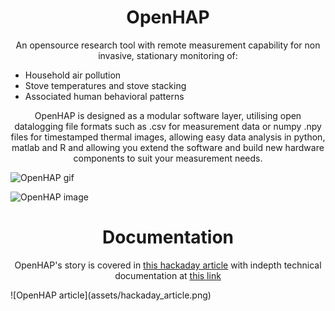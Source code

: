 <h1 align="center">OpenHAP</h1>
<p align="center">An opensource research tool with remote measurement capability for non invasive, stationary monitoring of:
<ul>
  <li>Household air pollution</li>
  <li>Stove temperatures and stove stacking</li>
  <li>Associated human behavioral patterns</li>
</ul></p> 
<p align="center">OpenHAP is designed as a modular software layer, utilising open datalogging file formats such as .csv for measurement data or numpy .npy files for timestamped thermal images, allowing easy data analysis in python, matlab and R and allowing you extend the software and build new hardware components to suit your measurement needs.</p>

![OpenHAP gif](assets/OpenHAP.gif)

![OpenHAP image](https://cdn.hackaday.io/images/8859711566748764412.png)
<h1 align="center">Documentation</h1>
<p align="center">OpenHAP's story is covered in <a href="https://hackaday.com/2019/09/24/fighting-household-air-pollution/">this hackaday article</a> with indepth technical documentation at <a href="https://hackaday.io/project/166510-openhap">this link</a></p>
![OpenHAP article](assets/hackaday_article.png)
